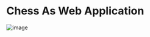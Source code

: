 # Chess As Web Application

![image](https://github.com/julienco03/Chess_WebApp/assets/85078802/8548c103-5818-4d5a-bade-054ab97ae67f)
